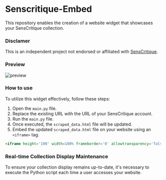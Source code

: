 # Senscritique-Embed
This repository enables the creation of a website widget that showcases your SensCritique collection.

### Disclamer 
This is an independent project not endorsed or affiliated with [SensCritique](https://www.senscritique.com).

### Preview
![preview](https://github.com/SkowKyubu/Senscritique-Embed/assets/120100522/d5a8f6fd-2856-45d2-9498-cb905b612848)

### How to use
To utilize this widget effectively, follow these steps:

1. Open the `main.py` file.
2. Replace the existing URL with the URL of your SensCritique account.
3. Run the `main.py` file.
4. Once executed, the `scraped_data.html` file will be updated.
5. Embed the updated `scraped_data.html` file on your website using an `<iframe>` tag.

```HTML
<iframe height='190' width=100% frameborder='0' allowtransparency='false' scrolling='no' src='SC_widget/scraped_data.html'></iframe>
```

### Real-time Collection Display Maintenance 
To ensure your collection display remains up-to-date, it's necessary to execute the Python script each time a user accesses your website.
